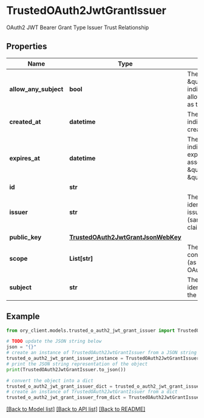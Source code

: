 # TrustedOAuth2JwtGrantIssuer

OAuth2 JWT Bearer Grant Type Issuer Trust Relationship

## Properties

Name | Type | Description | Notes
------------ | ------------- | ------------- | -------------
**allow_any_subject** | **bool** | The \&quot;allow_any_subject\&quot; indicates that the issuer is allowed to have any principal as the subject of the JWT. | [optional] 
**created_at** | **datetime** | The \&quot;created_at\&quot; indicates, when grant was created. | [optional] 
**expires_at** | **datetime** | The \&quot;expires_at\&quot; indicates, when grant will expire, so we will reject assertion from \&quot;issuer\&quot; targeting \&quot;subject\&quot;. | [optional] 
**id** | **str** |  | [optional] 
**issuer** | **str** | The \&quot;issuer\&quot; identifies the principal that issued the JWT assertion (same as \&quot;iss\&quot; claim in JWT). | [optional] 
**public_key** | [**TrustedOAuth2JwtGrantJsonWebKey**](TrustedOAuth2JwtGrantJsonWebKey.md) |  | [optional] 
**scope** | **List[str]** | The \&quot;scope\&quot; contains list of scope values (as described in Section 3.3 of OAuth 2.0 [RFC6749]) | [optional] 
**subject** | **str** | The \&quot;subject\&quot; identifies the principal that is the subject of the JWT. | [optional] 

## Example

```python
from ory_client.models.trusted_o_auth2_jwt_grant_issuer import TrustedOAuth2JwtGrantIssuer

# TODO update the JSON string below
json = "{}"
# create an instance of TrustedOAuth2JwtGrantIssuer from a JSON string
trusted_o_auth2_jwt_grant_issuer_instance = TrustedOAuth2JwtGrantIssuer.from_json(json)
# print the JSON string representation of the object
print(TrustedOAuth2JwtGrantIssuer.to_json())

# convert the object into a dict
trusted_o_auth2_jwt_grant_issuer_dict = trusted_o_auth2_jwt_grant_issuer_instance.to_dict()
# create an instance of TrustedOAuth2JwtGrantIssuer from a dict
trusted_o_auth2_jwt_grant_issuer_from_dict = TrustedOAuth2JwtGrantIssuer.from_dict(trusted_o_auth2_jwt_grant_issuer_dict)
```
[[Back to Model list]](../README.md#documentation-for-models) [[Back to API list]](../README.md#documentation-for-api-endpoints) [[Back to README]](../README.md)



